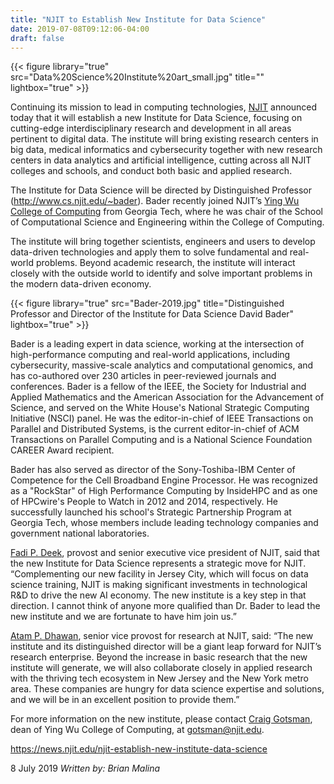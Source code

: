 ```yaml
---
title: "NJIT to Establish New Institute for Data Science"
date: 2019-07-08T09:12:06-04:00
draft: false
---
```


{{< figure library="true" src="Data%20Science%20Institute%20art_small.jpg" title="" lightbox="true" >}}

Continuing its mission to lead in computing technologies, [NJIT](http://www.njit.edu/) announced today that it will establish a new Institute for Data Science, focusing on cutting-edge interdisciplinary research and development in all areas pertinent to digital data. The institute will bring existing research centers in big data, medical informatics and cybersecurity together with new research centers in data analytics and artificial intelligence, cutting across all NJIT colleges and schools, and conduct both basic and applied research.

The Institute for Data Science will be directed by Distinguished Professor (http://www.cs.njit.edu/~bader). Bader recently joined NJIT’s [Ying Wu College of Computing](https://computing.njit.edu/) from Georgia Tech, where he was chair of the School of Computational Science and Engineering within the College of Computing.

The institute will bring together scientists, engineers and users to develop data-driven technologies and apply them to solve fundamental and real-world problems. Beyond academic research, the institute will interact closely with the outside world to identify and solve important problems in the modern data-driven economy.

{{< figure library="true" src="Bader-2019.jpg" title="Distinguished Professor and Director of the Institute for Data Science David Bader" lightbox="true" >}}

Bader is a leading expert in data science, working at the intersection of high-performance computing and real-world applications, including cybersecurity, massive-scale analytics and computational genomics, and has co-authored over 230 articles in peer-reviewed journals and conferences. Bader is a fellow of the IEEE, the Society for Industrial and Applied Mathematics and the American Association for the Advancement of Science, and served on the White House's National Strategic Computing Initiative (NSCI) panel. He was the editor-in-chief of IEEE Transactions on Parallel and Distributed Systems, is the current editor-in-chief of ACM Transactions on Parallel Computing and is a National Science Foundation CAREER Award recipient. 

Bader has also served as director of the Sony-Toshiba-IBM Center of Competence for the Cell Broadband Engine Processor. He was recognized as a "RockStar" of High Performance Computing by InsideHPC and as one of HPCwire's People to Watch in 2012 and 2014, respectively. He successfully launched his school's Strategic Partnership Program at Georgia Tech, whose members include leading technology companies and government national laboratories.

[Fadi P. Deek](https://www.njit.edu/provost/fadi/), provost and senior executive vice president of NJIT, said that the new Institute for Data Science represents a strategic move for NJIT. “Complementing our new facility in Jersey City, which will focus on data science training, NJIT is making significant investments in technological R&D to drive the new AI economy. The new institute is a key step in that direction. I cannot think of anyone more qualified than Dr. Bader to lead the new institute and we are fortunate to have him join us.”

[Atam P. Dhawan](https://www.njit.edu/research/vpr/about/dhawan-bio.php), senior vice provost for research at NJIT, said: “The new institute and its distinguished director will be a giant leap forward for NJIT’s research enterprise. Beyond the increase in basic research that the new institute will generate, we will also collaborate closely in applied research with the thriving tech ecosystem in New Jersey and the New York metro area. These companies are hungry for data science expertise and solutions, and we will be in an excellent position to provide them.”

For more information on the new institute, please contact [Craig Gotsman](https://en.wikipedia.org/wiki/Craig_Gotsman), dean of Ying Wu College of Computing, at gotsman@njit.edu. 

https://news.njit.edu/njit-establish-new-institute-data-science

8 July 2019
_Written by: Brian Malina_